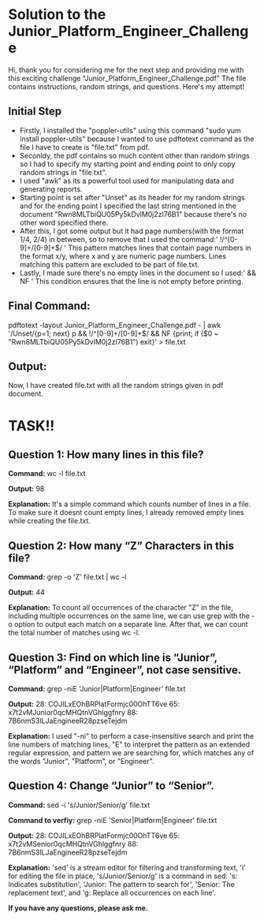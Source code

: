 # Solution to the Junior_Platform_Engineer_Challenge

Hi, thank you for considering me for the next step and providing me with this exciting challenge "Junior_Platform_Engineer_Challenge.pdf"
The file contains instructions, random strings, and questions. Here's my attempt!

## Initial Step
- Firstly, I installed the "poppler-utils" using this command "sudo yum install poppler-utils" because I wanted to use pdftotext command as the file I have to create is "file.txt" from pdf.
- Seconldy, the pdf contains so much content other than random strings so I had to specify my starting point and ending point to only copy random strings in "file.txt".
- I used "awk" as its a powerful tool used for manipulating data and generating reports.
- Starting point is set after "Unset" as its header for my random strings and for the ending point I specified the last string mentioned in the document "Rwn8MLTbiQU05Py5kDvlM0j2zl76B1" because there's no other word specified there.
- After this, I got some output but it had page numbers(with the format 1/4, 2/4) in between, so to remove that I used the command:' !/^[0-9]+\/[0-9]+$/ ' This pattern matches lines that contain page numbers in the format x/y, where x and y are numeric page numbers. Lines matching this pattern are excluded to be part of file.txt.
- Lastly, I made sure there's no empty lines in the document so I used:' && NF '  This condition ensures that the line is not empty before printing.

## Final Command:
pdftotext -layout Junior_Platform_Engineer_Challenge.pdf - | awk '/Unset/{p=1; next} p && !/^[0-9]+\/[0-9]+$/ && NF {print; if ($0 ~ "Rwn8MLTbiQU05Py5kDvlM0j2zl76B1") exit}' > file.txt

## Output:
Now, I have created file.txt with all the random strings given in pdf document.


# TASK!!


## Question 1: How many lines in this file?

**Command:** wc -l file.txt

**Output:** 98

**Explanation:** It's a simple command which counts number of lines in a file. To make sure it doesnt count empty lines, I already removed empty lines while creating the file.txt.

## Question 2: How many “Z” Characters in this file?

**Command:** grep -o 'Z' file.txt | wc -l

**Output:** 44

**Explanation:** To count all occurrences of the character "Z" in the file, including multiple occurrences on the same line, we can use grep with the -o option to output each match on a separate line. After that, we can count the total number of matches using wc -l.

## Question 3: Find on which line is “Junior”, “Platform” and “Engineer”, not case sensitive.

**Command:** grep -niE 'Junior|Platform|Engineer' file.txt

**Output:**
28:      COJILxEOhBRPlatFormjc00OhTT6ve
65:      x7t2vMJunior0qcMHQtnVGhlggfnry
88:      7B6nmS3lLJaEngineeR28pzseTejdm

**Explanation:** I used "-ni" to perform a case-insensitive search and print the line numbers of matching lines, "E" to interpret the pattern as an extended regular expression, and pattern we are searching for, which matches any of the words "Junior", "Platform", or "Engineer".

## Question 4: Change “Junior” to “Senior”.

**Command:** sed -i 's/Junior/Senior/g' file.txt

**Command to verfiy:** grep -niE 'Senior|Platform|Engineer' file.txt 

**Output:** 
28:      COJILxEOhBRPlatFormjc00OhTT6ve
65:      x7t2vMSenior0qcMHQtnVGhlggfnry
88:      7B6nmS3lLJaEngineeR28pzseTejdm

**Explanation:** 'sed' is a stream editor for filtering and transforming text, 'i' for editing the file in place, 's/Junior/Senior/g' is a command in sed: 's: Indicates substitution', 'Junior: The pattern to search for', 'Senior: The replacement text', and 'g: Replace all occurrences on each line'.

**If you have any questions, please ask me.**

 

